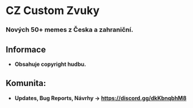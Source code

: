 # CZ Custom Zvuky
### Nových 50+ memes z Česka a zahraniční.


## Informace
- <b>Obsahuje copyright hudbu.

</details>

## Komunita:
- <b>Updates, Bug Reports, Návrhy ->
https://discord.gg/dkKbnqbhM8